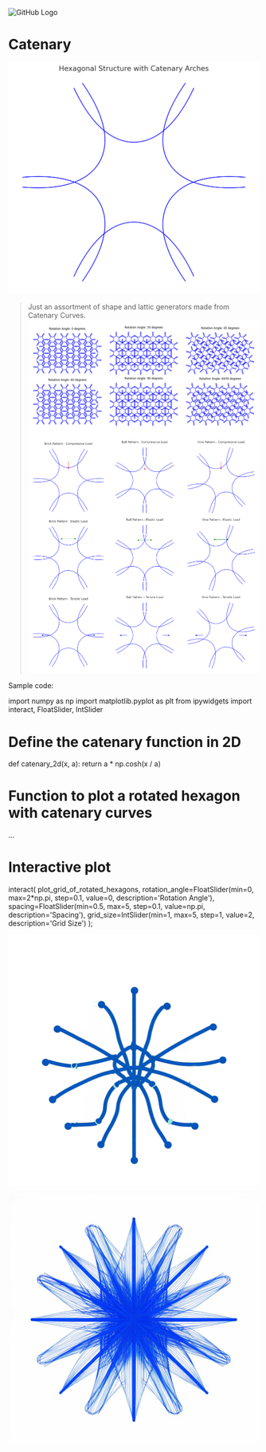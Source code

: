   ![GitHub Logo](https://github.githubassets.com/assets/mona-loading-default-c3c7aad1282f.gif)
# Catenary
![Catenary ShapesPi](https://github.com/CosmicIndustries/CatenaryShapes/blob/main/file-10ObPhzAXl1KZfUE3s5sMrzd.png?raw=true)

  > Just an assortment of shape and lattic generators made from Catenary Curves.
![Catenary ShapesPi](https://github.com/CosmicIndustries/CatenaryShapes/blob/main/pi.png?raw=true)
![Catenary Shapes3](https://github.com/CosmicIndustries/CatenaryShapes/blob/main/3Tests.png?raw=true)

Sample code:
>
import numpy as np
import matplotlib.pyplot as plt
from ipywidgets import interact, FloatSlider, IntSlider

# Define the catenary function in 2D

def catenary_2d(x, a):
    return a * np.cosh(x / a)

# Function to plot a rotated hexagon with catenary curves
…
# Interactive plot

interact(
    plot_grid_of_rotated_hexagons,
    rotation_angle=FloatSlider(min=0, max=2*np.pi, step=0.1, value=0, description='Rotation Angle'),
    spacing=FloatSlider(min=0.5, max=5, step=0.1, value=np.pi, description='Spacing'),
    grid_size=IntSlider(min=1, max=5, step=1, value=2, description='Grid Size')
);

![Catenary Shapes?](https://github.com/CosmicIndustries/CatenaryShapes/blob/main/image.png?raw=true)
<!-- The image is a diagram of a hexagonal structure with catenary arches. The structure is made up of multiple interconnected lines that form a star-like shape. The lines are blue in color and are arranged in a way that they form a symmetrical pattern. The background is white, and there is text at the top of the image that reads "Hexagonal Structure with Catenary Arches". -->

![Catenary Shapes?](https://github.com/CosmicIndustries/CatenaryShapes/blob/main/image3d.png?raw=true)
